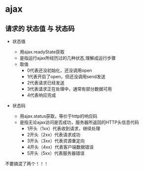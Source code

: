 # ajax

## 请求的 状态值 与 状态码

- 状态值
    - 用ajax.readyState获取
    - 是指运行ajax所经历过的几种状态,理解成运行步骤
    - 取值
        - 0代表还没初始化，还没调用open
        - 1代表开启了open，但还没调用send发送
        - 2代表请求已经发送
        - 3代表请求正在处理中，通常有部分数据可用
        - 4代表响应完成

- 状态码
    - 用ajax.status获取，等价于http的响应码
    - 是指无论ajax访问是否成功，服务器所返回的HTTP头信息代码
        - 1开头（1xx）代表收到请求，继续处理
        - 2开头（2xx）代表请求成功
        - 3开头（3xx）代表资源重定向
        - 4开头（4xx）代表客户端数据错误
        - 5开头（5xx）代表服务器错误

不要搞混了两个！！！